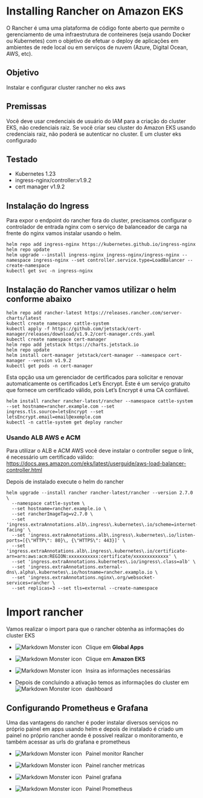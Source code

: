 # Installing Rancher on Amazon EKS

O Rancher é uma uma plataforma de código fonte aberto que permite o gerenciamento de uma infraestrutura de conteineres (seja usando Docker ou Kubernetes) com o objetivo de efetuar o deploy de aplicações em ambientes de rede local ou em serviços de nuvem (Azure, Digital Ocean, AWS, etc).

## Objetivo
Instalar e configurar cluster rancher no eks aws

## Premissas
Você deve usar credenciais de usuário do IAM para a criação do cluster EKS, não credenciais raiz. Se você criar seu cluster do Amazon EKS usando credenciais raiz, não poderá se autenticar no cluster.
E um cluster eks configurado

## Testado
 - Kubernetes 1.23
 - ingress-nginx/controller:v1.9.2
 - cert manager v1.9.2

## Instalação do Ingress
Para expor o endpoint do rancher fora do cluster, precisamos configurar o controlador de entrada nginx com o serviço de balanceador de carga na frente do nginx vamos instalar usando o helm.
```
helm repo add ingress-nginx https://kubernetes.github.io/ingress-nginx
helm repo update
helm upgrade --install ingress-nginx ingress-nginx/ingress-nginx --namespace ingress-nginx --set controller.service.type=LoadBalancer --create-namespace
kubectl get svc -n ingress-nginx
```
## Instalação do Rancher vamos utilizar o helm conforme abaixo 
```
helm repo add rancher-latest https://releases.rancher.com/server-charts/latest
kubectl create namespace cattle-system
kubectl apply -f https://github.com/jetstack/cert-manager/releases/download/v1.9.2/cert-manager.crds.yaml
kubectl create namespace cert-manager
helm repo add jetstack https://charts.jetstack.io
helm repo update
helm install cert-manager jetstack/cert-manager --namespace cert-manager --version v1.9.2
kubectl get pods -n cert-manager
```
Esta opção usa um gerenciador de certificados para solicitar e renovar automaticamente os certificados Let’s Encrypt. Este é um serviço gratuito que fornece um certificado válido, pois Let’s Encrypt é uma CA confiável.
```
helm install rancher rancher-latest/rancher --namespace cattle-system --set hostname=rancher.example.com --set ingress.tls.source=letsEncrypt --set letsEncrypt.email=email@exemple.com
kubectl -n cattle-system get deploy rancher
```
### Usando ALB AWS e ACM
Para utilizar o ALB e ACM AWS você deve instalar o controller segue o link, é necessário um certificado válido:
https://docs.aws.amazon.com/eks/latest/userguide/aws-load-balancer-controller.html

Depois de instalado execute o  helm do rancher

```
helm upgrade --install rancher rancher-latest/rancher --version 2.7.0 \
  --namespace cattle-system \
  --set hostname=rancher.example.io \
  --set rancherImageTag=v2.7.0 \
  --set 'ingress.extraAnnotations.alb\.ingress\.kubernetes\.io/scheme=internet-facing' \
  --set 'ingress.extraAnnotations.alb\.ingress\.kubernetes\.io/listen-ports=[{\"HTTP\": 80}\, {\"HTTPS\": 443}]' \
  --set 'ingress.extraAnnotations.alb\.ingress\.kubernetes\.io/certificate-arn=arn:aws:acm:REGION:xxxxxxxxxxx:certificate/xxxxxxxxxxxxx' \
  --set 'ingress.extraAnnotations.kubernetes\.io/ingress\.class=alb' \
  --set 'ingress.extraAnnotations.external-dns\.alpha\.kubernetes\.io/hostname=rancher.examplo.io \
  --set 'ingress.extraAnnotations.nginx\.org/websocket-services=rancher \
  --set replicas=3 --set tls=external --create-namespace
```

# Import rancher

Vamos realizar o import para que o rancher obtenha as informações do cluster EKS

- Clique em **Global Apps**
<img src="https://i.imgur.com/Jm2xATH.png"
     alt="Markdown Monster icon"
     style="float: left; margin-right: 10px;" />

- Clique em **Amazon EKS**
<img src="https://i.imgur.com/6cv0f8J.png"
     alt="Markdown Monster icon"
     style="float: left; margin-right: 10px;" />

- Insira as informações necessárias
<img src="https://i.imgur.com/ASN6ett.png"
     alt="Markdown Monster icon"
     style="float: left; margin-right: 10px;" />

- Depois de concluindo a ativação temos as informações do cluster em dashboard
<img src="https://i.imgur.com/hLksD82.png"
     alt="Markdown Monster icon"
     style="float: left; margin-right: 10px;" />

## Configurando Prometheus e Grafana

Uma das vantagens do rancher é poder instalar diversos serviços no próprio painel em apps usando helm e depois de instalado é criado um painel no próprio rancher aonde é possível realizar o monitoramento, e também acessar as urls do grafana e prometheus

- Painel monitor Rancher
<img src="https://i.imgur.com/s4mB65W.png"
     alt="Markdown Monster icon"
     style="float: left; margin-right: 10px;" />

- Painel rancher metricas
<img src="https://i.imgur.com/gaxuCHn.png"
     alt="Markdown Monster icon"
     style="float: left; margin-right: 10px;" />

- Painel grafana 
<img src="https://i.imgur.com/9RljEVH.png"
     alt="Markdown Monster icon"
     style="float: left; margin-right: 10px;" />

- Painel Prometheus
<img src="https://i.imgur.com/3oVYwOJ.png"
     alt="Markdown Monster icon"
     style="float: left; margin-right: 10px;" />
